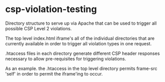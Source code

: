 # csp-violation-testing

Directory structure to serve up via Apache that can be used to trigger all possible CSP Level 2 violations.

The top level index.html iframe's all of the individual directories that are currently available in order to trigger all violation types in one request.

.htaccess files in each directory generate different CSP header responses necessary to allow pre-requisites for triggering violations.

As an example. the .htaccess in the top level directory permits frame-src 'self' in order to permit the iframe'ing to occur.
